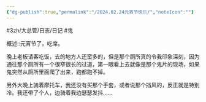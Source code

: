 ```yaml
---
{"dg-publish":true,"permalink":"/2024.02.24元宵节快乐/","noteIcon":""}
---
```



#3zh/大总管/日志/日记 #鬼

概述::元宵节了，吃席。

晚上老板请客吃饭，去的地方人还蛮多的，但是那个厕所真的令我印象深刻，因为通往那个厕所有一个很窄很长的过道，第一眼看上去就像是那个鬼片的现场，如果鬼突然从厕所里面爬了出来，跑都跑不掉。

另外大晚上骑着摩托车，我还没有买那个手套，或者说那个挡风的，反正就是特别冷。我还带了个人，边骑着我边瑟瑟发抖……